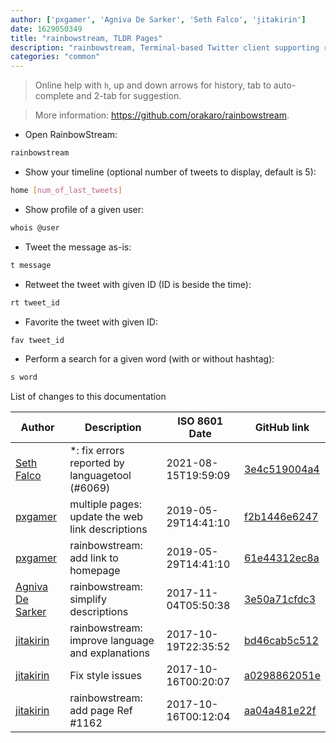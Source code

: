 ```yaml
---
author: ['pxgamer', 'Agniva De Sarker', 'Seth Falco', 'jitakirin']
date: 1629050349
title: "rainbowstream, TLDR Pages"
description: "rainbowstream, Terminal-based Twitter client supporting realtime tweetstream, trends, sending, search, favorites and user management."
categories: "common"
---
```

> Online help with `h`, up and down arrows for history, tab to auto-complete and 2-tab for suggestion.

> More information: <https://github.com/orakaro/rainbowstream>.

- Open RainbowStream:

```bash
rainbowstream
```

- Show your timeline (optional number of tweets to display, default is 5):

```bash
home [num_of_last_tweets]
```

- Show profile of a given user:

```bash
whois @user
```

- Tweet the message as-is:

```bash
t message
```

- Retweet the tweet with given ID (ID is beside the time):

```bash
rt tweet_id
```

- Favorite the tweet with given ID:

```bash
fav tweet_id
```

- Perform a search for a given word (with or without hashtag):

```bash
s word
```
List of changes to this documentation


Author | Description | ISO 8601 Date | GitHub link
------|-----|-----|-----
[Seth Falco](mailto:seth@falco.fun) | *: fix errors reported by languagetool (#6069) | 2021-08-15T19:59:09 | [3e4c519004a4](https://github.com/tldr-pages/tldr/commit/3e4c519004a471c861cdc609fd7239ee3355671c)
[pxgamer](mailto:owzie123@gmail.com) | multiple pages: update the web link descriptions | 2019-05-29T14:41:10 | [f2b1446e6247](https://github.com/tldr-pages/tldr/commit/f2b1446e6247d3e794ee6577dee0c867dfc9af26)
[pxgamer](mailto:owzie123@gmail.com) | rainbowstream: add link to homepage | 2019-05-29T14:41:10 | [61e44312ec8a](https://github.com/tldr-pages/tldr/commit/61e44312ec8ab99475083538f9868b6439ea3c98)
[Agniva De Sarker](mailto:agnivade@yahoo.co.in) | rainbowstream: simplify descriptions | 2017-11-04T05:50:38 | [3e50a71cfdc3](https://github.com/tldr-pages/tldr/commit/3e50a71cfdc3c60f2a317445fa50a9bce1152e24)
[jitakirin](mailto:jitakirin@gmail.com) | rainbowstream: improve language and explanations | 2017-10-19T22:35:52 | [bd46cab5c512](https://github.com/tldr-pages/tldr/commit/bd46cab5c5129526ef597510ef902b0c1f41370e)
[jitakirin](mailto:jitakirin@gmail.com) | Fix style issues | 2017-10-16T00:20:07 | [a0298862051e](https://github.com/tldr-pages/tldr/commit/a0298862051ea09f7d762539b62de741349dbef9)
[jitakirin](mailto:jitakirin@gmail.com) | rainbowstream: add page Ref #1162 | 2017-10-16T00:12:04 | [aa04a481e22f](https://github.com/tldr-pages/tldr/commit/aa04a481e22f627cc9505011eae269b8ae70c52a)

